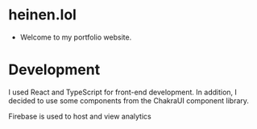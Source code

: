 # heinen.lol

- Welcome to my portfolio website.

# Development

I used React and TypeScript for front-end development. In addition, I decided to use some components from the ChakraUI component library.

Firebase is used to host and view analytics

